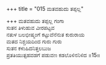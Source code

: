 +++
title = "015 ಮತವಹುದು ತಪ್ಪಲ್ಲ"

+++
ಮತವಹುದು ತಪ್ಪಲ್ಲ ಗಂಗಾ  
ಸುತನ ತಿಳುಹುವ ವೀರಪಟ್ಟವ  
ನತುಳ ಬಲಭೀಷ್ಮಂಗೆ ಕಟ್ಟುವೆನೆನುತ ಕುರುರಾಯ  
ಮತದ ನಿಶ್ಚಯದಿಂದ ಗುರು ಗುರು  
ಸುತನ ಕಳುಹಿದನಿತ್ತಲಬುಜ  
ಪ್ರತತಿಯುತ್ಸಹವಡಗೆ ಪಡುವಣ ಕಡಲೊಳಿನನಿಳಿದ     ॥15॥